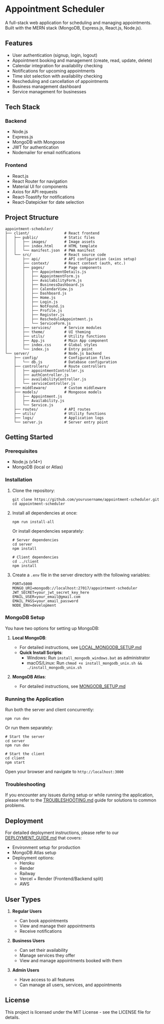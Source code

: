 # Appointment Scheduler

A full-stack web application for scheduling and managing appointments. Built with the MERN stack (MongoDB, Express.js, React.js, Node.js).

## Features

- User authentication (signup, login, logout)
- Appointment booking and management (create, read, update, delete)
- Calendar integration for availability checking
- Notifications for upcoming appointments
- Time slot selection with availability checking
- Rescheduling and cancellation of appointments
- Business management dashboard
- Service management for businesses

## Tech Stack

### Backend
- Node.js
- Express.js
- MongoDB with Mongoose
- JWT for authentication
- Nodemailer for email notifications

### Frontend
- React.js
- React Router for navigation
- Material UI for components
- Axios for API requests
- React-Toastify for notifications
- React-Datepicker for date selection

## Project Structure

```
appointment-scheduler/
├── client/                # React frontend
│   ├── public/            # Static files
│   │   ├── images/        # Image assets
│   │   ├── index.html     # HTML template
│   │   └── manifest.json  # PWA manifest
│   └── src/               # React source code
│       ├── api/           # API configuration (axios setup)
│       ├── context/       # React context (auth, etc.)
│       ├── pages/         # Page components
│       │   ├── AppointmentDetails.js
│       │   ├── AppointmentForm.js
│       │   ├── AvailabilityForm.js
│       │   ├── BusinessDashboard.js
│       │   ├── CalendarView.js
│       │   ├── Dashboard.js
│       │   ├── Home.js
│       │   ├── Login.js
│       │   ├── NotFound.js
│       │   ├── Profile.js
│       │   ├── Register.js
│       │   ├── RescheduleAppointment.js
│       │   └── ServiceForm.js
│       ├── services/      # Service modules
│       ├── theme/         # UI theming
│       ├── utils/         # Utility functions
│       ├── App.js         # Main App component
│       ├── index.css      # Global styles
│       └── index.js       # Entry point
└── server/                # Node.js backend
    ├── config/            # Configuration files
    │   └── db.js          # Database configuration
    ├── controllers/       # Route controllers
    │   ├── appointmentController.js
    │   ├── authController.js
    │   ├── availabilityController.js
    │   └── serviceController.js
    ├── middleware/        # Custom middleware
    ├── models/            # Mongoose models
    │   ├── Appointment.js
    │   ├── Availability.js
    │   └── Service.js
    ├── routes/            # API routes
    ├── utils/             # Utility functions
    ├── logs/              # Application logs
    └── server.js          # Server entry point
```

## Getting Started

### Prerequisites

- Node.js (v14+)
- MongoDB (local or Atlas)

### Installation

1. Clone the repository:
   ```
   git clone https://github.com/yourusername/appointment-scheduler.git
   cd appointment-scheduler
   ```

2. Install all dependencies at once:
   ```
   npm run install-all
   ```

   Or install dependencies separately:

   ```
   # Server dependencies
   cd server
   npm install

   # Client dependencies
   cd ../client
   npm install
   ```

3. Create a `.env` file in the server directory with the following variables:
   ```
   PORT=5000
   MONGO_URI=mongodb://localhost:27017/appointment-scheduler
   JWT_SECRET=your_jwt_secret_key_here
   EMAIL_USER=your_email@gmail.com
   EMAIL_PASS=your_email_password
   NODE_ENV=development
   ```

### MongoDB Setup

You have two options for setting up MongoDB:

1. **Local MongoDB**:
   - For detailed instructions, see [LOCAL_MONGODB_SETUP.md](LOCAL_MONGODB_SETUP.md)
   - **Quick Install Scripts**:
     - Windows: Run `install_mongodb_windows.bat` as administrator
     - macOS/Linux: Run `chmod +x install_mongodb_unix.sh && ./install_mongodb_unix.sh`

2. **MongoDB Atlas**:
   - For detailed instructions, see [MONGODB_SETUP.md](MONGODB_SETUP.md)

### Running the Application

Run both the server and client concurrently:
```
npm run dev
```

Or run them separately:

```
# Start the server
cd server
npm run dev

# Start the client
cd client
npm start
```

Open your browser and navigate to `http://localhost:3000`

### Troubleshooting

If you encounter any issues during setup or while running the application, please refer to the [TROUBLESHOOTING.md](TROUBLESHOOTING.md) guide for solutions to common problems.

## Deployment

For detailed deployment instructions, please refer to our [DEPLOYMENT_GUIDE.md](DEPLOYMENT_GUIDE.md) that covers:

- Environment setup for production
- MongoDB Atlas setup
- Deployment options:
  - Heroku
  - Render
  - Railway
  - Vercel + Render (Frontend/Backend split)
  - AWS

## User Types

1. **Regular Users**
   - Can book appointments
   - View and manage their appointments
   - Receive notifications

2. **Business Users**
   - Can set their availability
   - Manage services they offer
   - View and manage appointments booked with them

3. **Admin Users**
   - Have access to all features
   - Can manage all users, services, and appointments

## License

This project is licensed under the MIT License - see the LICENSE file for details. 